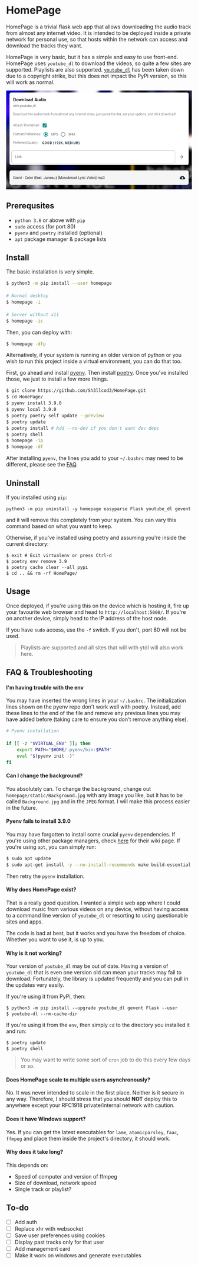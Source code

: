 # HomePage

HomePage is a trivial flask web app that allows downloading the audio track from almost any internet video.
It is intended to be deployed inside a private network for personal use, so that hosts within the network can access
and download the tracks they want.

HomePage is very basic, but it has a simple and easy to use front-end.
HomePage uses `youtube_dl` to download the videos, so quite a few sites are supported. Playlists are also supported.
[`youtube_dl`](https://github.com/ytdl-org/youtube-dl/) has been taken down due to a copyright strike, but this does not impact the PyPi version, so this will work as normal.

![HomePage](homepage/static/HomePage.png)

## Prerequsites

- `python 3.6` or above with `pip`
- `sudo` access (for port 80)
- `pyenv` and `poetry` installed (optional)
- `apt` package manager & package lists

## Install

The basic installation is very simple.

```bash
$ python3 -m pip install --user homepage

# Normal desktop
$ homepage -i

# Server without x11
$ homepage -ic
```

Then, you can deploy with:

```bash
$ homepage -dfp
```

Alternatively, if your system is running an older version of python or you wish to run this project inside
a virtual environment, you can do that too.

First, go ahead and install [pyenv](https://github.com/pyenv/pyenv#basic-github-checkout). Then install [poetry](https://github.com/sdispater/poetry).
Once you've installed those, we just to install a few more things.

```bash
$ git clone https://github.com/Sh3llcod3/HomePage.git
$ cd HomePage/
$ pyenv install 3.9.0
$ pyenv local 3.9.0
$ poetry poetry self update --preview
$ poetry update
$ poetry install # Add --no-dev if you don't want dev deps
$ poetry shell
$ homepage -ip
$ homepage -df
```

After installing `pyenv`, the lines you add to your `~/.bashrc` may need to be different, please see the [FAQ](#faq--troubleshooting).

## Uninstall

If you installed using `pip`:

```shell
python3 -m pip uninstall -y homepage easyparse Flask youtube_dl gevent
```

and it will remove this completely from your system. You can vary this command based on what you want to keep.

Otherwise, if you've installed using poetry and assuming you're inside the current directory:

```shell
$ exit # Exit virtualenv or press Ctrl-d
$ poetry env remove 3.9
$ poetry cache clear --all pypi
$ cd .. && rm -rf HomePage/
```

## Usage

Once deployed, if you're using this on the device which is hosting it, fire up your
favourite web browser and head to `http://localhost:5000/`. If you're on another device,
simply head to the IP address of the host node.

If you have `sudo` access, use the `-f` switch. If you don't, port 80 will not be used.

> Playlists are supported and all sites that will with ytdl will also work here.

## FAQ & Troubleshooting

#### I'm having trouble with the env

You may have inserted the wrong lines in your `~/.bashrc`.
The initialization lines shown on the pyenv repo don't work
well with poetry. Instead, add these lines to the end of the file
and remove any previous lines you may have added before
(taking care to ensure you don't remove anything else).

```bash
# Pyenv installation

if [[ -z "$VIRTUAL_ENV" ]]; then
    export PATH="$HOME/.pyenv/bin:$PATH"
    eval "$(pyenv init -)"
fi
```

#### Can I change the background?

You absolutely can. To change the background, change out `homepage/static/Background.jpg` with any image you like,
but it has to be called `Background.jpg` and in the `JPEG` format. I will make this process easier in the future.

#### Pyenv fails to install 3.9.0

You may have forgotten to install some crucial `pyenv` dependencies.
If you're using other package managers, check [here](https://github.com/pyenv/pyenv/wiki#suggested-build-environment)
for their wiki page. If you're using `apt`, you can simply run:

```bash
$ sudo apt update
$ sudo apt-get install -y --no-install-recommends make build-essential libssl-dev zlib1g-dev libbz2-dev libreadline-dev libsqlite3-dev wget curl llvm libncurses5-dev xz-utils tk-dev libxml2-dev libxmlsec1-dev libffi-dev liblzma-dev
```

Then retry the `pyenv` installation.

#### Why does HomePage exist?

That is a really good question.
I wanted a simple web app where I could download music from various videos on any
device, without having access to a command line version of `youtube_dl` or resorting
to using questionable sites and apps.

The code is bad at best, but it works and you have the freedom of choice.
Whether you want to use it, is up to you.

#### Why is it not working?

Your version of `youtube_dl` may be out of date. Having a version of `youtube_dl`
that is even one version old can mean your tracks may fail to download. Fortunately,
the library is updated frequently and you can pull in the updates very easily.

If you're using it from PyPi, then:
```shell
$ python3 -m pip install --upgrade youtube_dl gevent Flask --user
$ youtube-dl --rm-cache-dir
```

If you're using it from the `env`, then simply `cd` to the directory you installed it
and run:
```shell
$ poetry update
$ poetry shell
```

> You may want to write some sort of `cron` job to do this every few days or so.

#### Does HomePage scale to multiple users asynchronously?

No. It was never intended to scale in the first place. Neither is it secure in any way.
Therefore, I should stress that you should __NOT__ deploy this to anywhere except your
RFC1918 private/internal network with caution.

#### Does it have Windows support?

Yes. If you can get the latest executables for `lame`, `atomicparsley`, `faac`, `ffmpeg` and
place them inside the project's directory, it should work.

#### Why does it take long?

This depends on:

- Speed of computer and version of ffmpeg
- Size of download, network speed
- Single track or playlist?

## To-do

- [ ] Add auth
- [ ] Replace xhr with websocket
- [ ] Save user preferences using cookies
- [ ] Display past tracks only for that user
- [ ] Add management card
- [ ] Make it work on windows and generate executables
